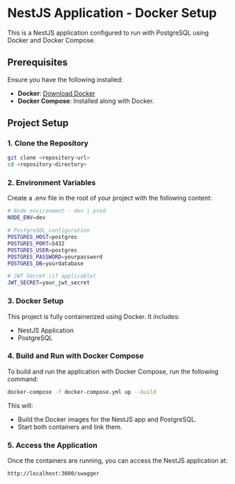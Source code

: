 # NestJS Application - Docker Setup

This is a NestJS application configured to run with PostgreSQL using Docker and Docker Compose.

## Prerequisites

Ensure you have the following installed:

- **Docker**: [Download Docker](https://www.docker.com/get-started)
- **Docker Compose**: Installed along with Docker.

## Project Setup

### 1. Clone the Repository

```bash
git clone <repository-url>
cd <repository-directory>
```

### 2. Environment Variables
Create a .env file in the root of your project with the following content:

```bash
# Node environment - dev | prod
NODE_ENV=dev

# PostgreSQL configuration
POSTGRES_HOST=postgres
POSTGRES_PORT=5432
POSTGRES_USER=postgres
POSTGRES_PASSWORD=yourpassword
POSTGRES_DB=yourdatabase

# JWT Secret (if applicable)
JWT_SECRET=your_jwt_secret
```

### 3. Docker Setup
This project is fully containerized using Docker. It includes:

- NestJS Application
- PostgreSQL

### 4. Build and Run with Docker Compose
To build and run the application with Docker Compose, run the following command:

```bash
docker-compose -f docker-compose.yml up --build
```

This will:

- Build the Docker images for the NestJS app and PostgreSQL.
- Start both containers and link them.

### 5. Access the Application

Once the containers are running, you can access the NestJS application at:

```bash
http://localhost:3000/swagger
```

